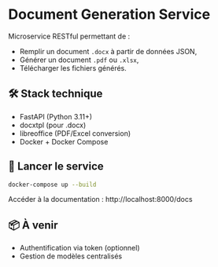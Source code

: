 # Document Generation Service

Microservice RESTful permettant de :

- Remplir un document `.docx` à partir de données JSON,
- Générer un document `.pdf` ou `.xlsx`,
- Télécharger les fichiers générés.

## 🛠️ Stack technique

- FastAPI (Python 3.11+)
- docxtpl (pour .docx)
- libreoffice (PDF/Excel conversion)
- Docker + Docker Compose

## 🚀 Lancer le service

```bash
docker-compose up --build
```

Accéder à la documentation : http://localhost:8000/docs

## 📦 À venir

- Authentification via token (optionnel)
- Gestion de modèles centralisés